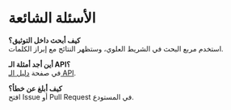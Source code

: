 # الأسئلة الشائعة

**كيف أبحث داخل التوثيق؟**  
استخدم مربع البحث في الشريط العلوي، وستظهر النتائج مع إبراز الكلمات.

**أين أجد أمثلة الـ API؟**  
في صفحة [دليل الـ API](API_Documentation_Reqres_in_AhmedMousa.md).

**كيف أبلغ عن خطأ؟**  
افتح Issue أو Pull Request في المستودع.

